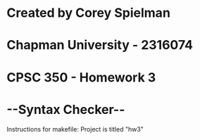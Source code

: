 # Created by Corey Spielman 
# Chapman University - 2316074
# CPSC 350 - Homework 3

# --Syntax Checker--

Instructions for makefile: Project is titled "hw3"
